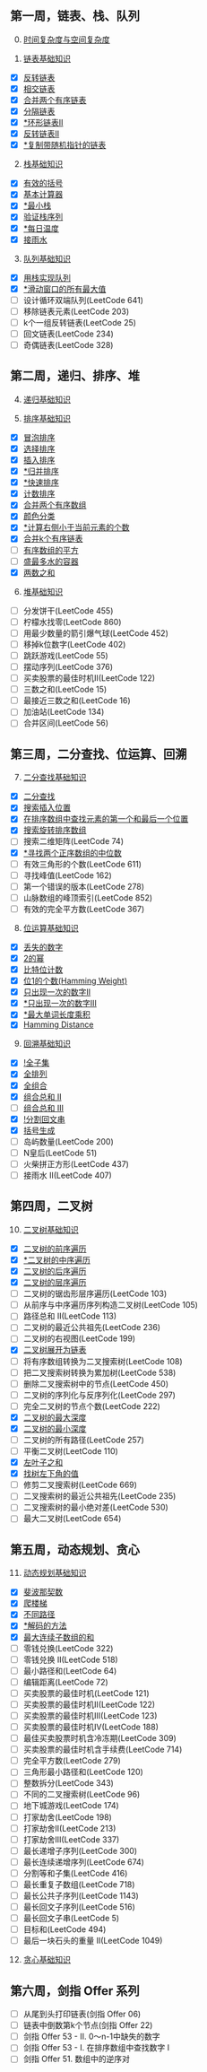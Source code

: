 ## 第一周，链表、栈、队列

0. [时间复杂度与空间复杂度](https://www.geeksforgeeks.org/time-complexity-and-space-complexity/)

1. [链表基础知识](https://www.geeksforgeeks.org/introduction-to-linked-list-data-structure-and-algorithm-tutorial/)
- [x] [反转链表](https://leetcode.com/problems/reverse-linked-list/)
- [x] [相交链表](https://leetcode.com/problems/intersection-of-two-linked-lists/)
- [x] [合并两个有序链表](https://leetcode.com/problems/merge-two-sorted-lists/)
- [x] [分隔链表](https://leetcode.com/problems/partition-list/)
- [x] [*环形链表II](https://leetcode.com/problems/linked-list-cycle-ii/)
- [x] [反转链表II](https://leetcode.com/problems/reverse-linked-list-ii/)
- [x] [*复制带随机指针的链表](https://leetcode.com/problems/copy-list-with-random-pointer/)

2. [栈基础知识](https://www.geeksforgeeks.org/introduction-to-stack-data-structure-and-algorithm-tutorials/)
- [x] [有效的括号](https://leetcode.com/problems/valid-parentheses/)
- [x] [基本计算器](https://leetcode.com/problems/basic-calculator/)
- [x] [*最小栈](https://leetcode.com/problems/min-stack/)
- [x] [验证栈序列](https://leetcode.com/problems/validate-stack-sequences/)
- [x] [*每日温度](https://leetcode.com/problems/daily-temperatures/)
- [x] [接雨水](https://leetcode.com/problems/trapping-rain-water/)

3. [队列基础知识](https://www.geeksforgeeks.org/introduction-to-queue-data-structure-and-algorithm-tutorials/)
- [x] [用栈实现队列](https://leetcode.com/problems/implement-queue-using-stacks/)
- [x] [*滑动窗口的所有最大值](https://leetcode.com/problems/sliding-window-maximum/)
- [ ] 设计循环双端队列(LeetCode 641)
- [ ] 移除链表元素(LeetCode 203)
- [ ] k个一组反转链表(LeetCode 25)
- [ ] 回文链表(LeetCode 234)
- [ ] 奇偶链表(LeetCode 328)

## 第二周，递归、排序、堆

4. [递归基础知识](https://www.geeksforgeeks.org/introduction-to-recursion-data-structure-and-algorithm-tutorials/)

5. [排序基础知识](https://www.geeksforgeeks.org/sorting-algorithms/)
- [x] [冒泡排序](https://www.geeksforgeeks.org/bubble-sort/)
- [x] [选择排序](https://www.geeksforgeeks.org/selection-sort/)
- [x] [插入排序](https://www.geeksforgeeks.org/insertion-sort/)
- [x] [*归并排序](https://www.geeksforgeeks.org/merge-sort/)
- [x] [*快速排序](https://www.geeksforgeeks.org/quick-sort/)
- [x] [计数排序](https://www.geeksforgeeks.org/counting-sort/)
- [x] [合并两个有序数组](https://leetcode.com/problems/merge-sorted-array/)
- [x] [颜色分类](https://leetcode.com/problems/sort-colors/)
- [x] [*计算右侧小于当前元素的个数](https://leetcode.com/problems/count-of-smaller-numbers-after-self/)
- [x] [合并k个有序链表](https://leetcode.com/problems/merge-k-sorted-lists/)
- [ ] [有序数组的平方](https://leetcode.com/problems/squares-of-a-sorted-array/)
- [ ] [盛最多水的容器](https://leetcode.com/problems/container-with-most-water/)
- [x] [两数之和](https://leetcode.com/problems/two-sum/)

6. [堆基础知识](https://www.geeksforgeeks.org/introduction-to-heap-data-structure-and-algorithm-tutorials/)
- [ ] 分发饼干(LeetCode 455)
- [ ] 柠檬水找零(LeetCode 860)
- [ ] 用最少数量的箭引爆气球(LeetCode 452)
- [ ] 移掉k位数字(LeetCode 402)
- [ ] 跳跃游戏(LeetCode 55)
- [ ] 摆动序列(LeetCode 376)
- [ ] 买卖股票的最佳时机II(LeetCode 122)
- [ ] 三数之和(LeetCode 15)
- [ ] 最接近三数之和(LeetCode 16)
- [ ] 加油站(LeetCode 134)
- [ ] 合并区间(LeetCode 56)

## 第三周，二分查找、位运算、回溯

7. [二分查找基础知识](https://www.geeksforgeeks.org/binary-search/)
- [x] [二分查找](https://leetcode.com/problems/binary-search/)
- [x] [搜索插入位置](https://leetcode.com/problems/search-insert-position/)
- [x] [在排序数组中查找元素的第一个和最后一个位置](https://leetcode.com/problems/find-first-and-last-position-of-element-in-sorted-array/)
- [x] [搜索旋转排序数组](https://leetcode.com/problems/search-in-rotated-sorted-array/)
- [ ] 搜索二维矩阵(LeetCode 74)
- [x] [*寻找两个正序数组的中位数](https://leetcode.com/problems/median-of-two-sorted-arrays/)
- [ ] 有效三角形的个数(LeetCode 611)
- [ ] 寻找峰值(LeetCode 162)
- [ ] 第一个错误的版本(LeetCode 278)
- [ ] 山脉数组的峰顶索引(LeetCode 852)
- [ ] 有效的完全平方数(LeetCode 367)

8. [位运算基础知识](https://www.geeksforgeeks.org/introduction-to-bitwise-algorithms-data-structures-and-algorithms-tutorial/)
- [x] [丢失的数字](https://leetcode.com/problems/missing-number/)
- [x] [2的幂](https://leetcode.com/problems/power-of-two/)
- [x] [比特位计数](https://leetcode.com/problems/counting-bits/)
- [x] [位1的个数(Hamming Weight)](https://leetcode.com/problems/number-of-1-bits/)
- [x] [只出现一次的数字II](https://leetcode.com/problems/single-number-ii/)
- [x] [*只出现一次的数字III](https://leetcode.com/problems/single-number-iii/)
- [x] [*最大单词长度乘积](https://leetcode.com/problems/maximum-product-of-word-lengths/)
- [x] [Hamming Distance](https://leetcode.com/problems/hamming-distance/)

9. [回溯基础知识](https://www.geeksforgeeks.org/introduction-to-backtracking-data-structure-and-algorithm-tutorials/)
- [x] [!全子集](https://leetcode.com/problems/subsets/)
- [x] [全排列](https://leetcode.com/problems/permutations/)
- [x] [全组合](https://leetcode.com/problems/combinations/)
- [x] [组合总和 II](https://leetcode.com/problems/combination-sum-ii/)
- [ ] [组合总和 III](https://leetcode.com/problems/combination-sum-iii/)
- [x] [!分割回文串](https://leetcode.com/problems/palindrome-partitioning/)
- [x] [括号生成](https://leetcode.com/problems/generate-parentheses/)
- [ ] 岛屿数量(LeetCode 200)
- [ ] N皇后(LeetCode 51)
- [ ] 火柴拼正方形(LeetCode 437)
- [ ] 接雨水 II(LeetCode 407)

## 第四周，二叉树

10. [二叉树基础知识](https://www.geeksforgeeks.org/introduction-to-binary-tree-data-structure-and-algorithm-tutorials/)
- [x] [二叉树的前序遍历](https://leetcode.com/problems/binary-tree-preorder-traversal/)
- [x] [*二叉树的中序遍历](https://leetcode.com/problems/binary-tree-inorder-traversal/)
- [x] [二叉树的后序遍历](https://leetcode.com/problems/binary-tree-postorder-traversal/)
- [x] [二叉树的层序遍历](https://leetcode.com/problems/binary-tree-level-order-traversal/)
- [ ] 二叉树的锯齿形层序遍历(LeetCode 103)
- [ ] 从前序与中序遍历序列构造二叉树(LeetCode 105)
- [ ] 路径总和 II(LeetCode 113)
- [ ] 二叉树的最近公共祖先(LeetCode 236)
- [ ] 二叉树的右视图(LeetCode 199)
- [x] [二叉树展开为链表](https://leetcode.com/problems/flatten-binary-tree-to-linked-list/)
- [ ] 将有序数组转换为二叉搜索树(LeetCode 108)
- [ ] 把二叉搜索树转换为累加树(LeetCode 538)
- [ ] 删除二叉搜索树中的节点(LeetCode 450)
- [ ] 二叉树的序列化与反序列化(LeetCode 297)
- [ ] 完全二叉树的节点个数(LeetCode 222)
- [x] [二叉树的最大深度](https://leetcode.com/problems/maximum-depth-of-binary-tree/)
- [x] [二叉树的最小深度](https://leetcode.com/problems/minimum-depth-of-binary-tree/)
- [ ] 二叉树的所有路径(LeetCode 257)
- [ ] 平衡二叉树(LeetCode 110)
- [x] [左叶子之和](https://leetcode.com/problems/sum-of-left-leaves/)
- [x] [找树左下角的值](https://leetcode.com/problems/find-bottom-left-tree-value/)
- [ ] 修剪二叉搜索树(LeetCode 669)
- [ ] 二叉搜索树的最近公共祖先(LeetCode 235)
- [ ] 二叉搜索树的最小绝对差(LeetCode 530)
- [ ] 最大二叉树(LeetCode 654)

## 第五周，动态规划、贪心

11. [动态规划基础知识](https://www.geeksforgeeks.org/dynamic-programming/)
- [x] [斐波那契数](https://leetcode.com/problems/fibonacci-number/)
- [x] [爬楼梯](https://leetcode.com/problems/climbing-stairs/)
- [x] [不同路径](https://leetcode.com/problems/unique-paths/)
- [x] [*解码的方法](https://leetcode.com/problems/decode-ways/)
- [x] [最大连续子数组的和](https://leetcode.com/problems/maximum-subarray/)
- [ ] 零钱兑换(LeetCode 322)
- [ ] 零钱兑换 II(LeetCode 518)
- [ ] 最小路径和(LeetCode 64)
- [ ] 编辑距离(LeetCode 72)
- [ ] 买卖股票的最佳时机(LeetCode 121)
- [ ] 买卖股票的最佳时机II(LeetCode 122)
- [ ] 买卖股票的最佳时机III(LeetCode 123)
- [ ] 买卖股票的最佳时机IV(LeetCode 188)
- [ ] 最佳买卖股票时机含冷冻期(LeetCode 309)
- [ ] 买卖股票的最佳时机含手续费(LeetCode 714)
- [ ] 完全平方数(LeetCode 279)
- [ ] 三角形最小路径和(LeetCode 120)
- [ ] 整数拆分(LeetCode 343)
- [ ] 不同的二叉搜索树(LeetCode 96)
- [ ] 地下城游戏(LeetCode 174)
- [ ] 打家劫舍(LeetCode 198)
- [ ] 打家劫舍II(LeetCode 213)
- [ ] 打家劫舍III(LeetCode 337)
- [ ] 最长递增子序列(LeetCode 300)
- [ ] 最长连续递增序列(LeetCode 674)
- [ ] 分割等和子集(LeetCode 416)
- [ ] 最长重复子数组(LeetCode 718)
- [ ] 最长公共子序列(LeetCode 1143)
- [ ] 最长回文子序列(LeetCode 516)
- [ ] 最长回文子串(LeetCode 5)
- [ ] 目标和(LeetCode 494)
- [ ] 最后一块石头的重量 II(LeetCode 1049)

12. [贪心基础知识](https://www.geeksforgeeks.org/greedy-algorithms/)

## 第六周，剑指 Offer 系列

- [ ] 从尾到头打印链表(剑指 Offer 06)
- [ ] 链表中倒数第k个节点(剑指 Offer 22)
- [ ] 剑指 Offer 53 - II. 0～n-1中缺失的数字
- [ ] 剑指 Offer 53 - I. 在排序数组中查找数字 I
- [ ] 剑指 Offer 51. 数组中的逆序对
